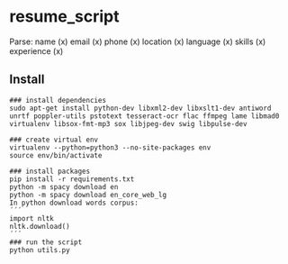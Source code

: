 # resume_script

Parse:
    name (x)
    email (x)
    phone (x)
    location (x)
    language (x)
    skills (x)
    experience (x)

## Install

    ### install dependencies
    sudo apt-get install python-dev libxml2-dev libxslt1-dev antiword unrtf poppler-utils pstotext tesseract-ocr flac ffmpeg lame libmad0 virtualenv libsox-fmt-mp3 sox libjpeg-dev swig libpulse-dev

    ### create virtual env
    virtualenv --python=python3 --no-site-packages env
    source env/bin/activate

    ### install packages
    pip install -r requirements.txt
    python -m spacy download en
    python -m spacy download en_core_web_lg
    In python download words corpus:
    ´´´
    import nltk
    nltk.download()
    ´´´
    ### run the script
    python utils.py
